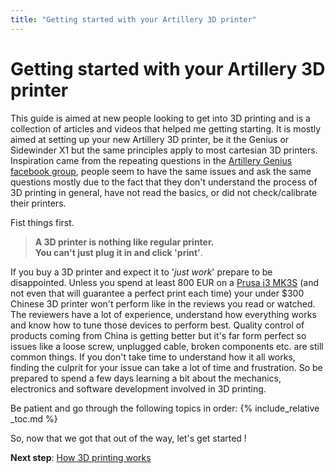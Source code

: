 ```yaml
---
title: "Getting started with your Artillery 3D printer"
---
```

# Getting started with your Artillery 3D printer

This guide is aimed at new people looking to get into 3D printing and is a collection of articles and videos that helped me getting starting. It is mostly aimed at setting up your new Artillery 3D printer, be it the Genius or Sidewinder X1 but the same principles apply to most cartesian 3D printers. Inspiration came from the repeating questions in the [Artillery Genius facebook group](https://www.facebook.com/groups/artillerygenius/), people seem to have the same issues and ask the same questions mostly due to the fact that they don't understand the process of 3D printing in general, have not read the basics, or did not check/calibrate their printers. 

Fist things first.  

> **A 3D printer is nothing like regular printer.  
You can't just plug it in and click 'print'**. 

If you buy a 3D printer and expect it to '*just work*' prepare to be disappointed. Unless you spend at least 800 EUR on a [Prusa i3 MK3S](https://shop.prusa3d.com/en/3d-printers/180-original-prusa-i3-mk3-kit.html) (and not even that will guarantee a perfect print each time) your under $300 Chinese 3D printer won't perform like in the reviews you read or watched. The reviewers have a lot of experience, understand how everything works and know how to tune those devices to perform best. Quality control of products coming from China is getting better but it's far form perfect so issues like a loose screw, unplugged cable, broken components etc. are still common things. If you don't take time to understand how it all works, finding the culprit for your issue can take a lot of time and frustration. So be prepared to spend a few days learning a bit about the mechanics, electronics and software development involved in 3D printing. 

Be patient and go through the following topics in order:
{% include_relative _toc.md %}

So, now that we got that out of the way, let's get started !

**Next step**: [How 3D printing works](understanding-3d-printing)